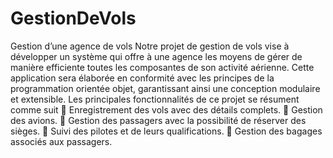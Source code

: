 # GestionDeVols
Gestion d’une agence de vols
Notre projet de gestion de vols vise à développer un système qui offre à une agence les moyens de gérer de manière efficiente toutes les composantes de son activité aérienne. Cette application sera élaborée en conformité avec les principes de la programmation orientée objet, garantissant ainsi une conception modulaire et extensible.
Les principales fonctionnalités de ce projet se résument comme suit 
	Enregistrement des vols avec des détails complets.
	Gestion des avions.
	Gestion des passagers avec la possibilité de réserver des sièges.
	Suivi des pilotes et de leurs qualifications. 
	Gestion des bagages associés aux passagers. 
